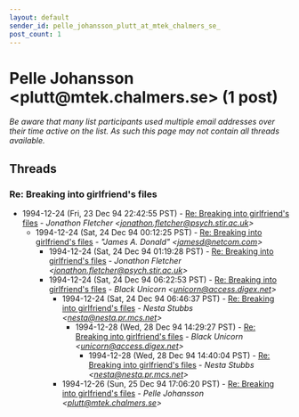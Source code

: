 ```yaml
---
layout: default
sender_id: pelle_johansson_plutt_at_mtek_chalmers_se_
post_count: 1
---
```


# Pelle Johansson <plutt<span>@</span>mtek.chalmers.se> (1 post)

_Be aware that many list participants used multiple email addresses over their time active on the list. As such this page may not contain all threads available._

## Threads

### Re: Breaking into girlfriend's files
+ 1994-12-24 (Fri, 23 Dec 94 22:42:55 PST) - [Re: Breaking into girlfriend's files](/archive/1994/12/a9a09da709f677a7d1274ea8873e93513e10f59282fd26d005602ac4600e737f) - _Jonathon Fletcher \<jonathon.fletcher@psych.stir.ac.uk\>_
  + 1994-12-24 (Sat, 24 Dec 94 00:12:25 PST) - [Re: Breaking into girlfriend's files](/archive/1994/12/3d8714b6cc5be65aa5782bc6f29568154d32622632a5d6613d0fe5b0aa41a445) - _"James A. Donald" \<jamesd@netcom.com\>_
    + 1994-12-24 (Sat, 24 Dec 94 01:19:28 PST) - [Re: Breaking into girlfriend's files](/archive/1994/12/5c20d56ffff87394f65daf49c49054c3482b55a6181c869f78bfa3b094ce2e54) - _Jonathon Fletcher \<jonathon.fletcher@psych.stir.ac.uk\>_
    + 1994-12-24 (Sat, 24 Dec 94 06:22:53 PST) - [Re: Breaking into girlfriend's files](/archive/1994/12/f0c7cd81a7cfa403ff6fd9440e0501630ba3b8936492ed6ba277cc10dee330ab) - _Black Unicorn \<unicorn@access.digex.net\>_
      + 1994-12-24 (Sat, 24 Dec 94 06:46:37 PST) - [Re: Breaking into girlfriend's files](/archive/1994/12/018f2549f3b65bdd558b441204c87b9eb27061675f00190439adad9cc20b894b) - _Nesta Stubbs \<nesta@nesta.pr.mcs.net\>_
        + 1994-12-28 (Wed, 28 Dec 94 14:29:27 PST) - [Re: Breaking into girlfriend's files](/archive/1994/12/db1ce2d3f0fe9cefdee4279488a29651e2c57bc28c700837e58ba6c51dd2d50d) - _Black Unicorn \<unicorn@access.digex.net\>_
          + 1994-12-28 (Wed, 28 Dec 94 14:40:04 PST) - [Re: Breaking into girlfriend's files](/archive/1994/12/162e6ba6b5ae0b9d2759e0f82321970fe0f281d2273a8b3deee326f978ddc5d5) - _Nesta Stubbs \<nesta@nesta.pr.mcs.net\>_
      + 1994-12-26 (Sun, 25 Dec 94 17:06:20 PST) - [Re: Breaking into girlfriend's files](/archive/1994/12/3d47d94860e9befc54c07783ca5b829d101d12baa842521f3c0a23fda06ac1df) - _Pelle Johansson \<plutt@mtek.chalmers.se\>_


